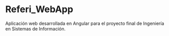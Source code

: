 # Referi_WebApp
Aplicación web desarrollada en Angular para el proyecto final de Ingeniería en Sistemas de Información.
